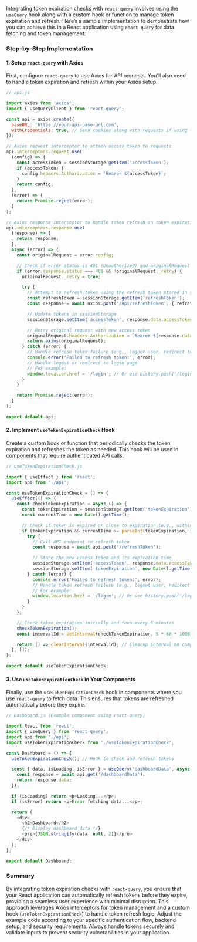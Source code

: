 Integrating token expiration checks with `react-query` involves using the `useQuery` hook along with a custom hook or function to manage token expiration and refresh. Here’s a sample implementation to demonstrate how you can achieve this in a React application using `react-query` for data fetching and token management:

### Step-by-Step Implementation

#### 1. Setup `react-query` with Axios

First, configure `react-query` to use Axios for API requests. You'll also need to handle token expiration and refresh within your Axios setup.

```javascript
// api.js

import axios from 'axios';
import { useQueryClient } from 'react-query';

const api = axios.create({
  baseURL: 'https://your-api-base-url.com',
  withCredentials: true, // Send cookies along with requests if using them
});

// Axios request interceptor to attach access token to requests
api.interceptors.request.use(
  (config) => {
    const accessToken = sessionStorage.getItem('accessToken');
    if (accessToken) {
      config.headers.Authorization = `Bearer ${accessToken}`;
    }
    return config;
  },
  (error) => {
    return Promise.reject(error);
  }
);

// Axios response interceptor to handle token refresh on token expiration
api.interceptors.response.use(
  (response) => {
    return response;
  },
  async (error) => {
    const originalRequest = error.config;

    // Check if error status is 401 (Unauthorized) and originalRequest has not been retried
    if (error.response.status === 401 && !originalRequest._retry) {
      originalRequest._retry = true;

      try {
        // Attempt to refresh token using the refresh token stored in sessionStorage
        const refreshToken = sessionStorage.getItem('refreshToken');
        const response = await axios.post('/api/refreshToken', { refreshToken });

        // Update tokens in sessionStorage
        sessionStorage.setItem('accessToken', response.data.accessToken);

        // Retry original request with new access token
        originalRequest.headers.Authorization = `Bearer ${response.data.accessToken}`;
        return axios(originalRequest);
      } catch (error) {
        // Handle refresh token failure (e.g., logout user, redirect to login page)
        console.error('Failed to refresh token:', error);
        // Handle logout or redirect to login page
        // For example:
        window.location.href = '/login'; // Or use history.push('/login')
      }
    }

    return Promise.reject(error);
  }
);

export default api;
```

#### 2. Implement `useTokenExpirationCheck` Hook

Create a custom hook or function that periodically checks the token expiration and refreshes the token as needed. This hook will be used in components that require authenticated API calls.

```javascript
// useTokenExpirationCheck.js

import { useEffect } from 'react';
import api from './api';

const useTokenExpirationCheck = () => {
  useEffect(() => {
    const checkTokenExpiration = async () => {
      const tokenExpiration = sessionStorage.getItem('tokenExpiration');
      const currentTime = new Date().getTime();

      // Check if token is expired or close to expiration (e.g., within 5 minutes)
      if (tokenExpiration && currentTime >= parseInt(tokenExpiration, 10) - 5 * 60 * 1000) {
        try {
          // Call API endpoint to refresh token
          const response = await api.post('/refreshToken');

          // Store the new access token and its expiration time
          sessionStorage.setItem('accessToken', response.data.accessToken);
          sessionStorage.setItem('tokenExpiration', new Date().getTime() + response.data.expiresIn * 1000);
        } catch (error) {
          console.error('Failed to refresh token:', error);
          // Handle token refresh failure (e.g., logout user, redirect to login page)
          // For example:
          window.location.href = '/login'; // Or use history.push('/login')
        }
      }
    };

    // Check token expiration initially and then every 5 minutes
    checkTokenExpiration();
    const intervalId = setInterval(checkTokenExpiration, 5 * 60 * 1000);

    return () => clearInterval(intervalId); // Cleanup interval on component unmount
  }, []);
};

export default useTokenExpirationCheck;
```

#### 3. Use `useTokenExpirationCheck` in Your Components

Finally, use the `useTokenExpirationCheck` hook in components where you use `react-query` to fetch data. This ensures that tokens are refreshed automatically before they expire.

```javascript
// Dashboard.js (Example component using react-query)

import React from 'react';
import { useQuery } from 'react-query';
import api from './api';
import useTokenExpirationCheck from './useTokenExpirationCheck';

const Dashboard = () => {
  useTokenExpirationCheck(); // Hook to check and refresh tokens

  const { data, isLoading, isError } = useQuery('dashboardData', async () => {
    const response = await api.get('/dashboardData');
    return response.data;
  });

  if (isLoading) return <p>Loading...</p>;
  if (isError) return <p>Error fetching data...</p>;

  return (
    <div>
      <h2>Dashboard</h2>
      {/* Display dashboard data */}
      <pre>{JSON.stringify(data, null, 2)}</pre>
    </div>
  );
};

export default Dashboard;
```

### Summary

By integrating token expiration checks with `react-query`, you ensure that your React application can automatically refresh tokens before they expire, providing a seamless user experience with minimal disruption. This approach leverages Axios interceptors for token management and a custom hook (`useTokenExpirationCheck`) to handle token refresh logic. Adjust the example code according to your specific authentication flow, backend setup, and security requirements. Always handle tokens securely and validate inputs to prevent security vulnerabilities in your application.
